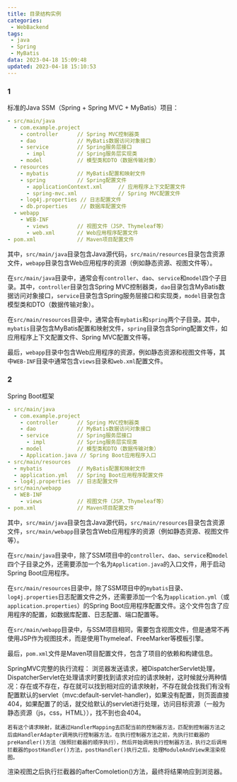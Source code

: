 ```yaml
---
title: 目录结构实例
categories:
 - WebBackend
tags:
 - java
 - Spring
 - MyBatis
data: 2023-04-18 15:09:48
updated: 2023-04-18 15:10:53
---
```

### 1

标准的Java SSM（Spring + Spring MVC + MyBatis）项目：

~~~yml
- src/main/java
  - com.example.project
    - controller      // Spring MVC控制器类
    - dao             // MyBatis数据访问对象接口
    - service         // Spring服务层接口
      - impl          // Spring服务层实现类
    - model           // 模型类和DTO（数据传输对象）
  - resources
    - mybatis         // MyBatis配置和映射文件
    - spring          // Spring配置文件
      - applicationContext.xml     // 应用程序上下文配置文件
      - spring-mvc.xml             // Spring MVC配置文件
    - log4j.properties // 日志配置文件
    - db.properties    // 数据库配置文件
  - webapp
    - WEB-INF
      - views         // 视图文件（JSP、Thymeleaf等）
      - web.xml       // Web应用程序配置文件
- pom.xml             // Maven项目配置文件
~~~

其中，`src/main/java`目录包含Java源代码，`src/main/resources`目录包含资源文件，`webapp`目录包含Web应用程序的资源（例如静态资源、视图文件等）。

在`src/main/java`目录中，通常会有`controller`、`dao`、`service`和`model`四个子目录。其中，`controller`目录包含Spring MVC控制器类，`dao`目录包含MyBatis数据访问对象接口，`service`目录包含Spring服务层接口和实现类，`model`目录包含模型类和DTO（数据传输对象）。

在`src/main/resources`目录中，通常会有`mybatis`和`spring`两个子目录。其中，`mybatis`目录包含MyBatis配置和映射文件，`spring`目录包含Spring配置文件，如应用程序上下文配置文件、Spring MVC配置文件等。

最后，`webapp`目录中包含Web应用程序的资源，例如静态资源和视图文件等，其中`WEB-INF`目录中通常包含`views`目录和`web.xml`配置文件。

### 2

Spring Boot框架

~~~yml
- src/main/java
  - com.example.project
    - controller      // Spring MVC控制器类
    - dao             // MyBatis数据访问对象接口
    - service         // Spring服务层接口
      - impl          // Spring服务层实现类
    - model           // 模型类和DTO（数据传输对象）
    - Application.java // Spring Boot应用程序入口
- src/main/resources
  - mybatis           // MyBatis配置和映射文件
  - application.yml   // Spring Boot应用程序配置文件
  - log4j.properties  // 日志配置文件
- src/main/webapp
  - WEB-INF
    - views           // 视图文件（JSP、Thymeleaf等）
- pom.xml             // Maven项目配置文件
~~~

其中，`src/main/java`目录包含Java源代码，`src/main/resources`目录包含资源文件，`src/main/webapp`目录包含Web应用程序的资源（例如静态资源、视图文件等）。

在`src/main/java`目录中，除了SSM项目中的`controller`、`dao`、`service`和`model`四个子目录之外，还需要添加一个名为`Application.java`的入口文件，用于启动Spring Boot应用程序。

在`src/main/resources`目录中，除了SSM项目中的`mybatis`目录、`log4j.properties`日志配置文件之外，还需要添加一个名为`application.yml`（或`application.properties`）的Spring Boot应用程序配置文件。这个文件包含了应用程序的配置，如数据库配置、日志配置、端口配置等。

在`src/main/webapp`目录中，与SSM项目相同，需要包含视图文件，但是通常不再使用JSP作为视图技术，而是使用Thymeleaf、FreeMarker等模板引擎。

最后，`pom.xml`文件是Maven项目配置文件，包含了项目的依赖和构建信息。





SpringMVC完整的执行流程：
	浏览器发送请求，被DispatcherServlet处理，DispatcherServlet在处理请求时要找到请求对应的请求映射，这时候就分两种情况：存在或不存在，存在就可以找到相对应的请求映射，不存在就会找我们有没有配置默认的servlet（mvc:default-servlet-handler)，如果没有配置，则页面直接404，如果配置了的话，就交给默认的servlet进行处理，访问目标资源（一般为静态资源（js，css，HTML）），找不到也会404。
	
	若有这个请求映射，就通过HandlerMapping去匹配当前的控制器方法，匹配到控制器方法之后由HandlerAdapter调用执行控制器方法，在执行控制器方法之前，先执行拦截器的preHandler()方法（按照拦截器的顺序执行），然后开始调用执行控制器方法，执行之后调用拦截器的postHandler()方法，postHandler()执行之后，处理ModuleAndView来渲染视图。

渲染视图之后执行拦截器的afterComoletion()方法，最终将结果响应到浏览器。